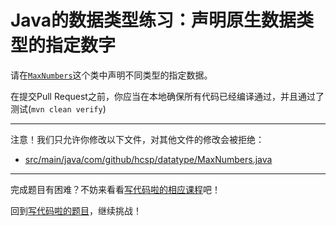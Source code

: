 # Java的数据类型练习：声明原生数据类型的指定数字

请在[`MaxNumbers`](https://github.com/hcsp/declare-numbers-of-primitive-types/blob/master/src/main/java/com/github/hcsp/datatype/MaxNumbers.java)这个类中声明不同类型的指定数据。

在提交Pull Request之前，你应当在本地确保所有代码已经编译通过，并且通过了测试(`mvn clean verify`)

-----
注意！我们只允许你修改以下文件，对其他文件的修改会被拒绝：
- [src/main/java/com/github/hcsp/datatype/MaxNumbers.java](https://github.com/hcsp/declare-numbers-of-primitive-types/blob/master/src/main/java/com/github/hcsp/datatype/MaxNumbers.java)
-----


完成题目有困难？不妨来看看[写代码啦的相应课程](https://xiedaimala.com/tasks/efcf13d5-5f69-4dc4-a090-6f99e4af06e4/video_tutorials/a2a96335-0303-4710-9ecd-24af454d1d26)吧！

回到[写代码啦的题目](https://xiedaimala.com/tasks/efcf13d5-5f69-4dc4-a090-6f99e4af06e4/quizzes/371008ba-b4d6-4f3c-aea7-edeb292cb931)，继续挑战！
